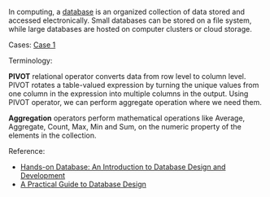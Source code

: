 In computing, a [database](https://en.wikipedia.org/wiki/Database) is an organized collection of data stored and accessed electronically. 
Small databases can be stored on a file system, while large databases are hosted on computer clusters or cloud storage.

Cases:
[Case 1](./case/1.md)

Terminology:

**PIVOT** relational operator converts data from row level to column level. PIVOT rotates a table-valued expression by turning the unique
values from one column in the expression into multiple columns in the output. Using PIVOT operator, we can perform aggregate operation 
where we need them.

**Aggregation** operators perform mathematical operations like Average, Aggregate, Count, Max, Min and Sum, on the numeric property of the 
elements in the collection.

Reference:
- [Hands-on Database: An Introduction to Database Design and Development]()
- [A Practical Guide to Database Design]()
